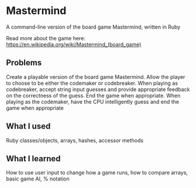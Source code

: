 # Mastermind

A command-line version of the board game Mastermind, written in Ruby

Read more about the game here: https://en.wikipedia.org/wiki/Mastermind_(board_game)

## Problems

Create a playable version of the board game Mastermind. Allow the player to choose to be either the codemaker or codebreaker. When playing as codebreaker, accept string input guesses and provide appropriate feedback on the correctness of the guess. End the game when appropriate. When playing as the codemaker, have the CPU intelligently guess and end the game when appropriate

## What I used

Ruby classes/objects, arrays, hashes, accessor methods

## What I learned

How to use user input to change how a game runs, how to compare arrays, basic game AI, % notation
